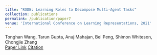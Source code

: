 ```yaml
---
title: "RODE: Learning Roles to Decompose Multi-Agent Tasks"
collection: publications
permalink: /publication/paper7
venue: 'International Conference on Learning Representations, 2021'
---
```

Tonghan Wang, Tarun Gupta, Anuj Mahajan, Bei Peng, Shimon Whiteson, Chongjie Zhang\
[Paper Link](http://anuj-mahajan.github.io/files/rode.pdf)    [Citation](/bibtex/paper7.html)
